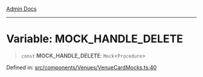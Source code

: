 [Admin Docs](/)

***

# Variable: MOCK\_HANDLE\_DELETE

> `const` **MOCK\_HANDLE\_DELETE**: `Mock`\<`Procedure`\>

Defined in: [src/components/Venues/VenueCardMocks.ts:40](https://github.com/PalisadoesFoundation/talawa-admin/blob/main/src/components/Venues/VenueCardMocks.ts#L40)
